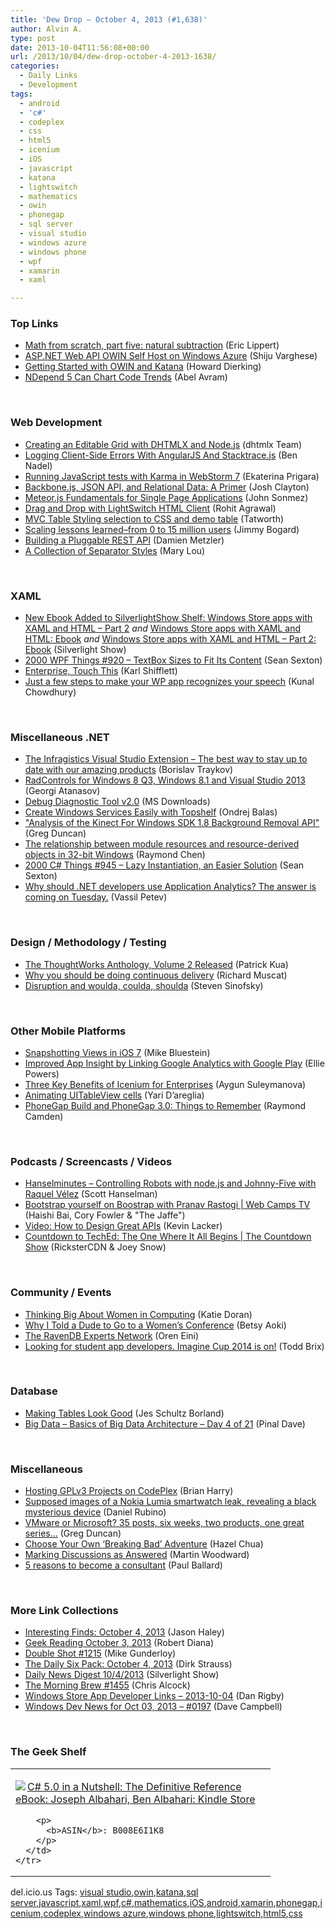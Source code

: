 ```yaml
---
title: 'Dew Drop – October 4, 2013 (#1,638)'
author: Alvin A.
type: post
date: 2013-10-04T11:56:08+00:00
url: /2013/10/04/dew-drop-october-4-2013-1638/
categories:
  - Daily Links
  - Development
tags:
  - android
  - 'c#'
  - codeplex
  - css
  - html5
  - icenium
  - iOS
  - javascript
  - katana
  - lightswitch
  - mathematics
  - owin
  - phonegap
  - sql server
  - visual studio
  - windows azure
  - windows phone
  - wpf
  - xamarin
  - xaml

---
```

### <a name="top"></a>Top Links

  * <a href="http://ericlippert.com/2013/10/03/math-from-scratch-part-five/?utm_source=rss&utm_medium=rss&utm_campaign=math-from-scratch-part-five" target="_blank">Math from scratch, part five: natural subtraction</a> (Eric Lippert)
  * <a href="http://feedproxy.google.com/~r/ShijuVBlog/~3/W-e3dYhQrWo/asp-net-web-api-owin-self-host-on-windows-azure.aspx" target="_blank">ASP.NET Web API OWIN Self Host on Windows Azure</a> (Shiju Varghese)
  * <a href="http://feedproxy.google.com/~r/CodeBetter/~3/WXzv7F6cpO4/" target="_blank">Getting Started with OWIN and Katana</a> (Howard Dierking)
  * <a href="http://www.infoq.com/news/2013/10/ndepend-5" target="_blank">NDepend 5 Can Chart Code Trends</a> (Abel Avram)

&#160;

### <a name="web"></a>Web Development

  * <a href="http://www.dhtmlx.com/blog/?p=2016" target="_blank">Creating an Editable Grid with DHTMLX and Node.js</a> (dhtmlx Team)
  * <a href="http://www.bennadel.com/blog/2542-Logging-Client-Side-Errors-With-AngularJS-And-Stacktrace-js.htm" target="_blank">Logging Client-Side Errors With AngularJS And Stacktrace.js</a> (Ben Nadel)
  * <a href="http://blog.jetbrains.com/webstorm/2013/10/running-javascript-tests-with-karma-in-webstorm-7/?utm_source=rss&utm_medium=rss&utm_campaign=running-javascript-tests-with-karma-in-webstorm-7" target="_blank">Running JavaScript tests with Karma in WebStorm 7</a> (Ekaterina Prigara)
  * <a href="http://robots.thoughtbot.com/post/62054652551/backbone-js-json-api-and-relational-data-a-primer" target="_blank">Backbone.js, JSON API, and Relational Data: A Primer</a> (Josh Clayton)
  * <a href="http://simpleprogrammer.com/2013/10/03/meteor-js-fundamentals-single-page-applications/?utm_source=rss&utm_medium=rss&utm_campaign=meteor-js-fundamentals-single-page-applications" target="_blank">Meteor.js Fundamentals for Single Page Applications</a> (John Sonmez)
  * <a href="http://blogs.msdn.com/b/lightswitch/archive/2013/10/03/drag-and-drop-with-lightswitch-html-client-rohit-agrawal.aspx" target="_blank">Drag and Drop with LightSwitch HTML Client</a> (Rohit Agrawal)
  * <a href="http://feedproxy.google.com/~r/geekswithblogs/~3/qQAmPiQOyyE/154242.aspx" target="_blank">MVC Table Styling selection to CSS and demo table</a> (Tatworth)
  * <a href="http://feedproxy.google.com/~r/LosTechies/~3/1VIwPSusJNc/" target="_blank">Scaling lessons learned–from 0 to 15 million users</a> (Jimmy Bogard)
  * <a href="http://www.nuxeo.com/blog/development/2013/10/building-pluggable-rest-api/" target="_blank">Building a Pluggable REST API</a> (Damien Metzler)
  * <a href="http://feedproxy.google.com/~r/tympanus/~3/3-_QHNhd7kA/" target="_blank">A Collection of Separator Styles</a> (Mary Lou)

&#160;

### <a name="silverlight"></a>XAML

  * <a href="http://feedproxy.google.com/~r/silverlightshow/~3/vdDM2a7_SFw/New-Ebook-Added-to-SilverlightShow-Shelf-Windows-Store-apps-with-XAML-and-HTML-Part-2.aspx" target="_blank">New Ebook Added to SilverlightShow Shelf: Windows Store apps with XAML and HTML &#8211; Part 2</a> _and_ <a href="http://feedproxy.google.com/~r/silverlightshow/~3/aCcPCiKmeqY/Windows-Store-apps-with-XAML-and-HTML-Ebook.aspx" target="_blank">Windows Store apps with XAML and HTML: Ebook</a> _and_ <a href="http://feedproxy.google.com/~r/silverlightshow/~3/l_IGWJj_jqE/Windows-Store-apps-with-XAML-and-HTML-Part-2-Ebook.aspx" target="_blank">Windows Store apps with XAML and HTML &#8211; Part 2: Ebook</a> (Silverlight Show)
  * <a href="http://wpf.2000things.com/2013/10/03/920-textbox-sizes-to-fit-its-content/" target="_blank">2000 WPF Things #920 – TextBox Sizes to Fit Its Content</a> (Sean Sexton)
  * <a href="http://karlshifflett.wordpress.com/2013/10/04/enterprise-touch-this/" target="_blank">Enterprise, Touch This</a> (Karl Shifflett)
  * <a href="http://feedproxy.google.com/~r/kunal2383/~3/NhU87vx6VmQ/speech-recognition-in-windowsphone8.html" target="_blank">Just a few steps to make your WP app recognizes your speech</a> (Kunal Chowdhury)

&#160;

### <a name="dotnet"></a>Miscellaneous .NET

  * <a href="http://www.infragistics.com/community/blogs/borislav_traikov/archive/2013/10/03/the-infragistics-visual-studio-extension-the-best-way-to-stay-up-to-date-with-our-amazing-products.aspx" target="_blank">The Infragistics Visual Studio Extension &#8211; The best way to stay up to date with our amazing products</a> (Borislav Traykov)
  * <a href="http://feedproxy.google.com/~r/Telerik/~3/nLVVw0D_dXc/radcontrols-for-windows-8-q3-windows-8.1-and-visual-studio-2013" target="_blank">RadControls for Windows 8 Q3, Windows 8.1 and Visual Studio 2013</a> (Georgi Atanasov)
  * <a href="http://www.microsoft.com/en-us/download/details.aspx?id=40336&WT.mc_id=rss_alldownloads_all" target="_blank">Debug Diagnostic Tool v2.0</a> (MS Downloads)
  * <a href="http://visualstudiomagazine.com/articles/2013/10/01/easily-create-windows-services-with-topshelf.aspx" target="_blank">Create Windows Services Easily with Topshelf</a> (Ondrej Balas)
  * <a href="http://channel9.msdn.com/coding4fun/kinect/Analysis-of-the-Kinect-For-Windows-SDK-18-Background-Removal-API" target="_blank">"Analysis of the Kinect For Windows SDK 1.8 Background Removal API"</a> (Greg Duncan)
  * <a href="http://blogs.msdn.com/b/oldnewthing/archive/2013/10/03/10453905.aspx" target="_blank">The relationship between module resources and resource-derived objects in 32-bit Windows</a> (Raymond Chen)
  * <a href="http://csharp.2000things.com/2013/10/03/945-lazy-instantiation-an-easier-solution/" target="_blank">2000 C# Things #945 – Lazy Instantiation, an Easier Solution</a> (Sean Sexton)
  * <a href="http://feedproxy.google.com/~r/Telerik/~3/-R8YdL74-Lw/why-should-.net-developers-use-application-analytics-the-answer-is-coming-on-tuesday-" target="_blank">Why should .NET developers use Application Analytics? The answer is coming on Tuesday.</a> (Vassil Petev)

&#160;

### <a name="design"></a>Design / Methodology / Testing

  * <a href="http://www.thekua.com/atwork/2013/10/the-thoughtworks-anthology-volume-2-released/" target="_blank">The ThoughtWorks Anthology, Volume 2 Released</a> (Patrick Kua)
  * <a href="http://thefutureofdeployment.com/continuous-delivery/" target="_blank">Why you should be doing continuous delivery</a> (Richard Muscat)
  * <a href="http://feedproxy.google.com/~r/LearningByShipping/~3/TN2SAl7LS3k/" target="_blank">Disruption and woulda, coulda, shoulda</a> (Steven Sinofsky)

&#160;

### <a name="mobile"></a>Other Mobile Platforms

  * <a href="http://blog.xamarin.com/snapshotting-views-in-ios-7/" target="_blank">Snapshotting Views in iOS 7</a> (Mike Bluestein)
  * <a href="http://feedproxy.google.com/~r/blogspot/hsDu/~3/-adkkVWNUX4/improved-app-insight-by-linking-google.html" target="_blank">Improved App Insight by Linking Google Analytics with Google Play</a> (Ellie Powers)
  * <a href="http://www.icenium.com/blog/icenium-team-blog/2013/10/03/three-key-benefits-of-icenium-for-enterprises" target="_blank">Three Key Benefits of Icenium for Enterprises</a> (Aygun Suleymanova)
  * <a href="http://feedproxy.google.com/~r/iosdevblog/~3/GKBYJXub9Mw/" target="_blank">Animating UITableView cells</a> (Yari D&#8217;areglia)
  * <a href="http://mobile.dzone.com/articles/phonegap-build-and-phonegap-30" target="_blank">PhoneGap Build and PhoneGap 3.0: Things to Remember</a> (Raymond Camden)

&#160;

### <a name="podcasts"></a>Podcasts / Screencasts / Videos

  * <a href="http://feedproxy.google.com/~r/HanselminutesWMA/~3/MVpiKjNeq4M/default.aspx" target="_blank">Hanselminutes &#8211; Controlling Robots with node.js and Johnny-Five with Raquel Vélez</a> (Scott Hanselman)
  * <a href="http://channel9.msdn.com/Shows/Web+Camps+TV/Bootstrap-yourself-on-Boostrap-with-Pranav-Rastogi" target="_blank">Bootstrap yourself on Boostrap with Pranav Rastogi | Web Camps TV</a> (Haishi Bai, Cory Fowler & "The Jaffe")
  * <a href="http://blog.parse.com/2013/10/02/parse-developer-day-video-series-how-to-design-great-apis/" target="_blank">Video: How to Design Great APIs</a> (Kevin Lacker)
  * <a href="http://channel9.msdn.com/Shows/The-Countdown-Show/Countdown-to-TechEd-The-KickOff-show" target="_blank">Countdown to TechEd: The One Where It All Begins | The Countdown Show</a> (RicksterCDN & Joey Snow)

&#160;

### <a name="events"></a>Community / Events

  * <a href="http://research.microsoft.com/en-us/news/headlines/hopper-100313.aspx" target="_blank">Thinking Big About Women in Computing</a> (Katie Doran)
  * <a href="http://www.bing.com/blogs/site_blogs/b/search/archive/2013/10/03/why-i-told-a-dude-to-go-to-a-women-s-conference.aspx" target="_blank">Why I Told a Dude to Go to a Women’s Conference</a> (Betsy Aoki)
  * <a href="http://feedproxy.google.com/~r/AyendeRahien/~3/TrOtvvLweD0/the-ravendb-experts-network" target="_blank">The RavenDB Experts Network</a> (Oren Eini)
  * <a href="http://blogs.windows.com/windows_phone/b/wpdev/archive/2013/10/03/looking-for-student-app-developers-imagine-cup-2014-is-on.aspx" target="_blank">Looking for student app developers. Imagine Cup 2014 is on!</a> (Todd Brix)

&#160;

### <a name="sql"></a>Database

  * <a href="http://feedproxy.google.com/~r/BrentOzar-SqlServerDba/~3/wI57yWwMfWI/" target="_blank">Making Tables Look Good</a> (Jes Schultz Borland)
  * <a href="http://blog.sqlauthority.com/2013/10/04/big-data-basics-of-big-data-architecture-day-4-of-21/" target="_blank">Big Data – Basics of Big Data Architecture – Day 4 of 21</a> (Pinal Dave)

&#160;

### <a name="misc"></a>Miscellaneous

  * <a href="http://blogs.msdn.com/b/bharry/archive/2013/10/03/hosting-gplv3-projects-on-codeplex.aspx" target="_blank">Hosting GPLv3 Projects on CodePlex</a> (Brian Harry)
  * <a href="http://feedproxy.google.com/~r/wmexperts/~3/wtsBJoEzxoI/story01.htm" target="_blank">Supposed images of a Nokia Lumia smartwatch leak, revealing a black mysterious device</a> (Daniel Rubino)
  * <a href="http://coolthingoftheday.blogspot.com/2013/10/vmware-or-microsoft-35-posts-six-weeks.html" target="_blank">VMware or Microsoft? 35 posts, six weeks, two products, one great series&#8230;</a> (Greg Duncan)
  * <a href="http://feedproxy.google.com/~r/Ohgizmo/~3/dPQUpd-EZsw/" target="_blank">Choose Your Own ‘Breaking Bad’ Adventure</a> (Hazel Chua)
  * <a href="http://blogs.msdn.com/b/codeplex/archive/2013/10/03/marking-discussions-as-answered.aspx" target="_blank">Marking Discussions as Answered</a> (Martin Woodward)
  * <a href="http://blog.pluralsight.com/2013/10/03/5-reasons-to-become-a-consultant/" target="_blank">5 reasons to become a consultant</a> (Paul Ballard)

&#160;

### <a name="links"></a>More Link Collections

  * <a href="http://jasonhaley.com/blog/post/2013/10/04/Interesting-Finds-October-4-2013.aspx" target="_blank">Interesting Finds: October 4, 2013</a> (Jason Haley)
  * <a href="http://feeds.regulargeek.com/~r/RegularGeek/~3/BkRjaUaJCbQ/" target="_blank">Geek Reading October 3, 2013</a> (Robert Diana)
  * <a href="http://afreshcup.com/home/2013/10/4/double-shot-1215.html" target="_blank">Double Shot #1215</a> (Mike Gunderloy)
  * <a href="http://feeds.feedblitz.com/~/47515090/0/dirkstrauss~The-Daily-Six-Pack-October" target="_blank">The Daily Six Pack: October 4, 2013</a> (Dirk Strauss)
  * <a href="http://feedproxy.google.com/~r/silverlightshow/~3/eMNKiGC-GXU/Daily-News-Digest-10-4-2013.aspx" target="_blank">Daily News Digest 10/4/2013</a> (Silverlight Show)
  * <a href="http://feedproxy.google.com/~r/ReflectivePerspective/~3/qAXcbTDNStQ/" target="_blank">The Morning Brew #1455</a> (Chris Alcock)
  * <a href="http://feedproxy.google.com/~r/DanRigby/~3/1pM0LDXOV8k/" target="_blank">Windows Store App Developer Links &#8211; 2013-10-04</a> (Dan Rigby)
  * <a href="http://www.windowsdevnews.com/Blogs.aspx?ID=270" target="_blank">Windows Dev News for Oct 03, 2013 &#8211; #0197</a> (Dave Campbell)

&#160;

### <a name="shelf"></a>The Geek Shelf

<div id="scid:7dc1bd33-94bd-46fd-a20b-0131235bcd47:20446963-fb83-46e4-b39e-d9e6c2649103" class="wlWriterEditableSmartContent" style="float: none; padding-bottom: 0px; padding-top: 0px; padding-left: 0px; margin: 0px; display: inline; padding-right: 0px">
  <table cellspacing="0" cellpadding="2" width="400" border="0" unselectable="on">
    <tr>
      <td valign="top" width="400">
        <p>
          <a title="C# 5.0 in a Nutshell: The Definitive Reference eBook: Joseph Albahari, Ben Albahari: Kindle Store" href="http://www.amazon.com/exec/obidos/ASIN/B008E6I1K8/alvinashcraft-20"><img data-recalc-dims="1" decoding="async" src="https://i0.wp.com/images.amazon.com/images/P/B008E6I1K8.01.MZZZZZZZ.jpg?w=660" border="0" align="left" style="float:left" />C# 5.0 in a Nutshell: The Definitive Reference eBook: Joseph Albahari, Ben Albahari: Kindle Store</a>
        </p>
        
        <p>
          <b>ASIN</b>: B008E6I1K8
        </p>
      </td>
    </tr>
  </table>
</div>

<div id="scid:0767317B-992E-4b12-91E0-4F059A8CECA8:ec5215b9-1529-41de-b71a-ab8ddcbdfba3" class="wlWriterEditableSmartContent" style="float: none; padding-bottom: 0px; padding-top: 0px; padding-left: 0px; margin: 0px; display: inline; padding-right: 0px">
  del.icio.us Tags: <a href="http://del.icio.us/popular/visual+studio" rel="tag">visual studio</a>,<a href="http://del.icio.us/popular/owin" rel="tag">owin</a>,<a href="http://del.icio.us/popular/katana" rel="tag">katana</a>,<a href="http://del.icio.us/popular/sql+server" rel="tag">sql server</a>,<a href="http://del.icio.us/popular/javascript" rel="tag">javascript</a>,<a href="http://del.icio.us/popular/xaml" rel="tag">xaml</a>,<a href="http://del.icio.us/popular/wpf" rel="tag">wpf</a>,<a href="http://del.icio.us/popular/c%23" rel="tag">c#</a>,<a href="http://del.icio.us/popular/mathematics" rel="tag">mathematics</a>,<a href="http://del.icio.us/popular/iOS" rel="tag">iOS</a>,<a href="http://del.icio.us/popular/android" rel="tag">android</a>,<a href="http://del.icio.us/popular/xamarin" rel="tag">xamarin</a>,<a href="http://del.icio.us/popular/phonegap" rel="tag">phonegap</a>,<a href="http://del.icio.us/popular/icenium" rel="tag">icenium</a>,<a href="http://del.icio.us/popular/codeplex" rel="tag">codeplex</a>,<a href="http://del.icio.us/popular/windows+azure" rel="tag">windows azure</a>,<a href="http://del.icio.us/popular/windows+phone" rel="tag">windows phone</a>,<a href="http://del.icio.us/popular/lightswitch" rel="tag">lightswitch</a>,<a href="http://del.icio.us/popular/html5" rel="tag">html5</a>,<a href="http://del.icio.us/popular/css" rel="tag">css</a>
</div></p>